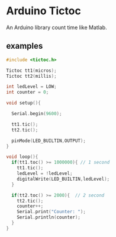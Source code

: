Arduino Tictoc
==============

An Arduino library count time like Matlab.

## examples
```c++
#include <tictoc.h>

Tictoc tt1(micros);
Tictoc tt2(millis);

int ledLevel = LOW;
int counter = 0;

void setup(){

  Serial.begin(9600);

  tt1.tic();
  tt2.tic();

  pinMode(LED_BUILTIN,OUTPUT);
}

void loop(){
  if(tt1.toc() >= 1000000){ // 1 second
    tt1.tic();
    ledLevel = !ledLevel;
    digitalWrite(LED_BUILTIN,ledLevel);
  }

  if(tt2.toc() >= 2000){  // 2 second
    tt2.tic();
    counter++;
    Serial.print("Counter: ");
    Serial.println(counter);
  }
}
```
